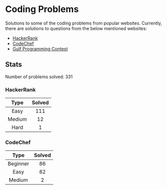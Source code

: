 # Coding Problems

Solutions to some of the coding problems from popular websites. Currently, there are solutions to questions from the below mentioned websites:
* [HackerRank](HackerRank "HackerRank")
* [CodeChef](CodeChef "CodeChef")
* [Gulf Programming Contest](Gulf%20Programming%20Contest "GPC")

## Stats

Number of problems solved: 331

### HackerRank

|Type|Solved|
|:---:|:---:|
|Easy|111|
|Medium|12|
|Hard|1|

### CodeChef

|Type|Solved|
|:---:|:---:|
|Beginner|86|
|Easy|82|
|Medium|2|